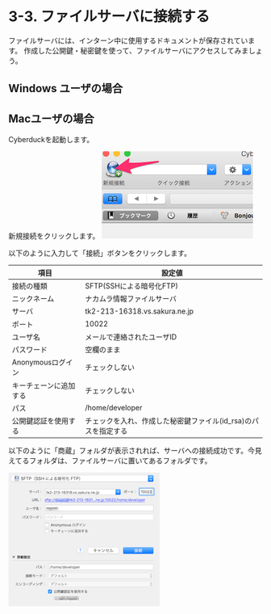 # 3-3. ファイルサーバに接続する
ファイルサーバには、インターン中に使用するドキュメントが保存されています。
作成した公開鍵・秘密鍵を使って、ファイルサーバにアクセスしてみましょう。

## Windows ユーザの場合

## Macユーザの場合
Cyberduckを起動します。

新規接続をクリックします。
![新規接続](../images/image-03-0018.png)

以下のように入力して「接続」ボタンをクリックします。

| 項目 | 設定値 |
| -- | -- |
| 接続の種類 | SFTP(SSHによる暗号化FTP) |
| ニックネーム | ナカムラ情報ファイルサーバ |
| サーバ | tk2-213-16318.vs.sakura.ne.jp |
| ポート | 10022 |
| ユーザ名 | メールで連絡されたユーザID |
| パスワード | 空欄のまま |
| Anonymousログイン | チェックしない |
| キーチェーンに追加する | チェックしない |
| パス | /home/developer |
| 公開鍵認証を使用する | チェックを入れ、作成した秘密鍵ファイル(id_rsa)のパスを指定する |

以下のように「商蔵」フォルダが表示されれば、サーバへの接続成功です。今見えてるフォルダは、ファイルサーバに置いてあるフォルダです。

![接続設定](../images/image-03-0019.png)

